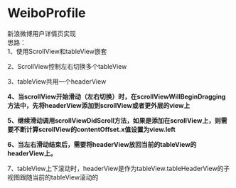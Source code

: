 # WeiboProfile
新浪微博用户详情页实现   
思路：   
 1、使用ScrollView和tableView嵌套   
 
 2、ScrollView控制左右切换多个tableView    
 
 3、tableView共用一个headerView    
 
 **4、当scrollView开始滑动（左右切换）时，在scrollViewWillBeginDragging方法中，先将headerView添加到scrollView或者更外层的view上**   
 
 **5、继续滑动调用scrollViewDidScroll方法，如果是添加在scrollView上，则需要不断计算scrollView的contentOffset.x值设置为view.left**    
 
 **6、当左右滑动结束后，需要将headerView放回当前的tableView的headerView上。**   
 
 7、tableView上下滚动时，headerView是作为tableView.tableHeaderView的子视图跟随当前的tableView滚动的   
